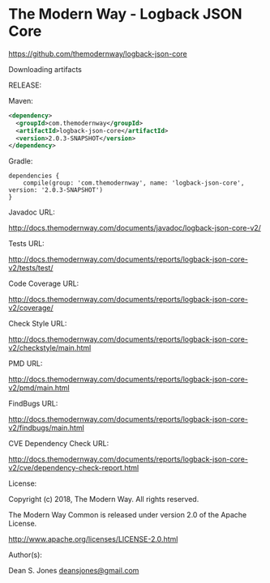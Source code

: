 The Modern Way - Logback JSON Core
======

https://github.com/themodernway/logback-json-core

Downloading artifacts

RELEASE:

Maven:
```xml
<dependency>
  <groupId>com.themodernway</groupId>
  <artifactId>logback-json-core</artifactId>
  <version>2.0.3-SNAPSHOT</version>
</dependency>
```
Gradle:
```
dependencies {
    compile(group: 'com.themodernway', name: 'logback-json-core', version: '2.0.3-SNAPSHOT')
}
```
Javadoc URL:

http://docs.themodernway.com/documents/javadoc/logback-json-core-v2/

Tests URL:

http://docs.themodernway.com/documents/reports/logback-json-core-v2/tests/test/

Code Coverage URL:

http://docs.themodernway.com/documents/reports/logback-json-core-v2/coverage/

Check Style URL:

http://docs.themodernway.com/documents/reports/logback-json-core-v2/checkstyle/main.html

PMD URL:

http://docs.themodernway.com/documents/reports/logback-json-core-v2/pmd/main.html

FindBugs URL:

http://docs.themodernway.com/documents/reports/logback-json-core-v2/findbugs/main.html

CVE Dependency Check URL:

http://docs.themodernway.com/documents/reports/logback-json-core-v2/cve/dependency-check-report.html

License:

Copyright (c) 2018, The Modern Way. All rights reserved.

The Modern Way Common is released under version 2.0 of the Apache License.

http://www.apache.org/licenses/LICENSE-2.0.html

Author(s):

Dean S. Jones
deansjones@gmail.com
